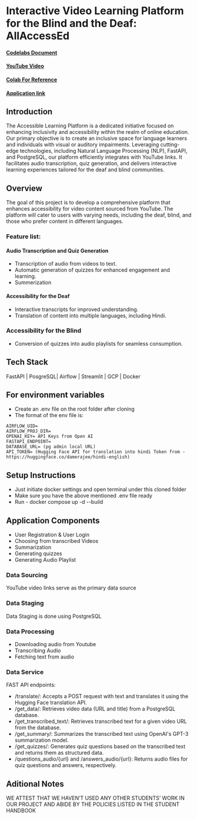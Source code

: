 # Interactive Video Learning Platform for the Blind and the Deaf: AllAccessEd

#### [Codelabs Document](https://codelabs-preview.appspot.com/?file_id=1FdCYFk82QYMPheCuaJK0NwihoGXUnLx4QDOUzCcPWcM#0)
#### [YouTube Video](https://youtu.be/34sq0Lbhi_g)
#### [Colab For Reference](https://colab.research.google.com/drive/1JvWat8ZmTLOXYZqrjZodKTydEN2x0vGg?usp=sharing)

#### [Application link](http://34.148.64.24:8501/)

## Introduction

The Accessible Learning Platform is a dedicated initiative focused on enhancing inclusivity and accessibility within the realm of online education. Our primary objective is to create an inclusive space for language learners and individuals with visual or auditory impairments. Leveraging cutting-edge technologies, including Natural Language Processing (NLP), FastAPI, and PostgreSQL, our platform efficiently integrates with YouTube links. It facilitates audio transcription, quiz generation, and delivers interactive learning experiences tailored for the deaf and blind communities.

## Overview

The goal of this project is to develop a comprehensive platform that enhances accessibility for video content sourced from YouTube. The platform will cater to users with varying needs, including the deaf, blind, and those who prefer content in different languages.

### Feature list:
#### Audio Transcription and Quiz Generation
* Transcription of audio from videos to text.
* Automatic generation of quizzes for enhanced engagement and learning.
* Summerization

#### Accessibility for the Deaf
* Interactive transcripts for improved understanding.
* Translation of content into multiple languages, including Hindi.

### Accessibility for the Blind
* Conversion of quizzes into audio playlists for seamless consumption.

## Tech Stack

FastAPI | PosgreSQL| Airflow | Streamlit | GCP | Docker

## For environment variables

* Create an .env file on the root folder after cloning
* The format of the env file is:
```
AIRFLOW_UID=
AIRFLOW_PROJ_DIR=
OPENAI_KEY= API Keys from Open AI
FASTAPI_ENDPOINT= 
DATABASE_URL= (pg admin local URL)
API_TOKEN= (Hugging Face API for translation into hindi Token from - https://huggingface.co/damerajee/hindi-english)
```

## Setup Instructions

* Just initiate docker settings and open terminal under this cloned folder
* Make sure you have the above mentioned .env file ready
* Run - docker compose up -d --build

## Application Components

* User Registration & User Login 
* Choosing from transcribed Videos
* Summarization
* Generating quizzes
* Generating Audio Playlist


### Data Sourcing
YouTube video links serve as the primary data source
### Data Staging
Data Staging is done using PostgreSQL
### Data Processing
* Downloading audio from Youtube
* Transcribing Audio
* Fetching text from audio
### Data Service
FAST API endpoints:
* /translate/: Accepts a POST request with text and translates it using the Hugging Face translation API.
* /get_data/: Retrieves video data (URL and title) from a PostgreSQL database.
* /get_transcribed_text/: Retrieves transcribed text for a given video URL from the database.
* /get_summary/: Summarizes the transcribed text using OpenAI's GPT-3 summarization model.
* /get_quizzes/: Generates quiz questions based on the transcribed text and returns them as structured data.
* /questions_audio/{url} and /answers_audio/{url}: Returns audio files for quiz questions and answers, respectively.
  
## Aditional Notes

WE ATTEST THAT WE HAVEN’T USED ANY OTHER STUDENTS’ WORK IN OUR PROJECT AND ABIDE BY THE POLICIES LISTED IN THE STUDENT HANDBOOK
